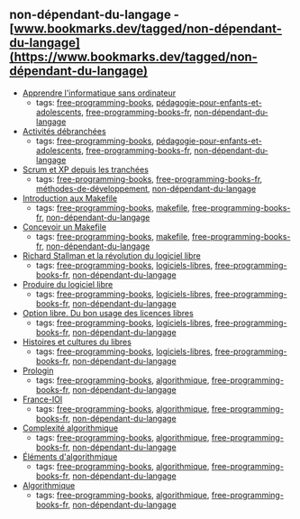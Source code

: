 non-dépendant-du-langage - [www.bookmarks.dev/tagged/non-dépendant-du-langage](https://www.bookmarks.dev/tagged/non-dépendant-du-langage)
---
* [Apprendre l'informatique sans ordinateur](https://interstices.info/jcms/c_47072/enseigner-et-apprendre-les-sciences-informatiques-a-lecole)
    * tags: [free-programming-books](../tags/free-programming-books.md), [pédagogie-pour-enfants-et-adolescents](../tags/pédagogie-pour-enfants-et-adolescents.md), [free-programming-books-fr](../tags/free-programming-books-fr.md), [non-dépendant-du-langage](../tags/non-dépendant-du-langage.md)
* [Activités débranchées](https://pixees.fr/?cat=612)
    * tags: [free-programming-books](../tags/free-programming-books.md), [pédagogie-pour-enfants-et-adolescents](../tags/pédagogie-pour-enfants-et-adolescents.md), [free-programming-books-fr](../tags/free-programming-books-fr.md), [non-dépendant-du-langage](../tags/non-dépendant-du-langage.md)
* [Scrum et XP depuis les tranchées](http://www.infoq.com/resource/news/2007/06/scrum-xp-book/en/resources/ScrumAndXpFromTheTrenches_French.pdf)
    * tags: [free-programming-books](../tags/free-programming-books.md), [free-programming-books-fr](../tags/free-programming-books-fr.md), [méthodes-de-développement](../tags/méthodes-de-développement.md), [non-dépendant-du-langage](../tags/non-dépendant-du-langage.md)
* [Introduction aux Makefile](http://eric.bachard.free.fr/UTBM_LO22/P07/C/Documentation/C/make/intro_makefile.pdf)
    * tags: [free-programming-books](../tags/free-programming-books.md), [makefile](../tags/makefile.md), [free-programming-books-fr](../tags/free-programming-books-fr.md), [non-dépendant-du-langage](../tags/non-dépendant-du-langage.md)
* [Concevoir un Makefile](http://icps.u-strasbg.fr/people/loechner/public_html/enseignement/GL/make.pdf)
    * tags: [free-programming-books](../tags/free-programming-books.md), [makefile](../tags/makefile.md), [free-programming-books-fr](../tags/free-programming-books-fr.md), [non-dépendant-du-langage](../tags/non-dépendant-du-langage.md)
* [Richard Stallman et la révolution du logiciel libre](http://framabook.org/richard-stallman-et-la-revolution-du-logiciel-libre-2/)
    * tags: [free-programming-books](../tags/free-programming-books.md), [logiciels-libres](../tags/logiciels-libres.md), [free-programming-books-fr](../tags/free-programming-books-fr.md), [non-dépendant-du-langage](../tags/non-dépendant-du-langage.md)
* [Produire du logiciel libre](http://framabook.org/produire-du-logiciel-libre-2/)
    * tags: [free-programming-books](../tags/free-programming-books.md), [logiciels-libres](../tags/logiciels-libres.md), [free-programming-books-fr](../tags/free-programming-books-fr.md), [non-dépendant-du-langage](../tags/non-dépendant-du-langage.md)
* [Option libre. Du bon usage des licences libres](http://framabook.org/optionlibre-dubonusagedeslicenceslibres/)
    * tags: [free-programming-books](../tags/free-programming-books.md), [logiciels-libres](../tags/logiciels-libres.md), [free-programming-books-fr](../tags/free-programming-books-fr.md), [non-dépendant-du-langage](../tags/non-dépendant-du-langage.md)
* [Histoires et cultures du libres](http://framabook.org/histoiresetculturesdulibre/)
    * tags: [free-programming-books](../tags/free-programming-books.md), [logiciels-libres](../tags/logiciels-libres.md), [free-programming-books-fr](../tags/free-programming-books-fr.md), [non-dépendant-du-langage](../tags/non-dépendant-du-langage.md)
* [Prologin](https://prologin.org)
    * tags: [free-programming-books](../tags/free-programming-books.md), [algorithmique](../tags/algorithmique.md), [free-programming-books-fr](../tags/free-programming-books-fr.md), [non-dépendant-du-langage](../tags/non-dépendant-du-langage.md)
* [France-IOI](http://www.france-ioi.org)
    * tags: [free-programming-books](../tags/free-programming-books.md), [algorithmique](../tags/algorithmique.md), [free-programming-books-fr](../tags/free-programming-books-fr.md), [non-dépendant-du-langage](../tags/non-dépendant-du-langage.md)
* [Complexité algorithmique](http://www.liafa.univ-paris-diderot.fr/~sperifel/livre_complexite.html)
    * tags: [free-programming-books](../tags/free-programming-books.md), [algorithmique](../tags/algorithmique.md), [free-programming-books-fr](../tags/free-programming-books-fr.md), [non-dépendant-du-langage](../tags/non-dépendant-du-langage.md)
* [Éléments d'algorithmique](http://www-igm.univ-mlv.fr/~berstel/Elements/Elements.pdf)
    * tags: [free-programming-books](../tags/free-programming-books.md), [algorithmique](../tags/algorithmique.md), [free-programming-books-fr](../tags/free-programming-books-fr.md), [non-dépendant-du-langage](../tags/non-dépendant-du-langage.md)
* [Algorithmique](http://pauillac.inria.fr/~quercia/cdrom/cours/)
    * tags: [free-programming-books](../tags/free-programming-books.md), [algorithmique](../tags/algorithmique.md), [free-programming-books-fr](../tags/free-programming-books-fr.md), [non-dépendant-du-langage](../tags/non-dépendant-du-langage.md)
